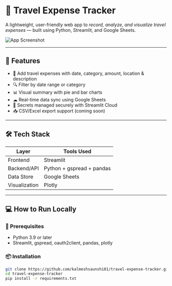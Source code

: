 # 🧾 Travel Expense Tracker

A lightweight, user-friendly web app to *record, analyze, and visualize travel expenses* — built using Python, Streamlit, and Google Sheets.

![App Screenshot](https://via.placeholder.com/900x400?text=Insert+Screenshot+Here)

---

## 🚀 Features

- 📅 Add travel expenses with date, category, amount, location & description
- 🔍 Filter by date range or category
- 📊 Visual summary with pie and bar charts
- ☁ Real-time data sync using Google Sheets
- 🔐 Secrets managed securely with Streamlit Cloud
- 📥 CSV/Excel export support (coming soon)

---

## 🛠 Tech Stack

| Layer        | Tools Used                        |
|--------------|-----------------------------------|
| Frontend     | Streamlit                         |
| Backend/API  | Python + gspread + pandas         |
| Data Store   | Google Sheets                     |
| Visualization| Plotly                            |

---

## 💻 How to Run Locally

### 🔧 Prerequisites
- Python 3.9 or later
- Streamlit, gspread, oauth2client, pandas, plotly

### 📦 Installation

```bash
git clone https://github.com/kalmeshsaunshi01/travel-expense-tracker.git
cd travel-expense-tracker
pip install -r requirements.txt

